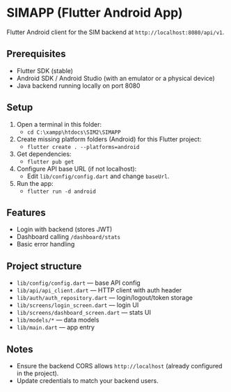 # SIMAPP (Flutter Android App)

Flutter Android client for the SIM backend at `http://localhost:8080/api/v1`.

## Prerequisites
- Flutter SDK (stable)
- Android SDK / Android Studio (with an emulator or a physical device)
- Java backend running locally on port 8080

## Setup
1. Open a terminal in this folder:
   - `cd C:\xampp\htdocs\SIM2\SIMAPP`
2. Create missing platform folders (Android) for this Flutter project:
   - `flutter create . --platforms=android`
3. Get dependencies:
   - `flutter pub get`
4. Configure API base URL (if not localhost):
   - Edit `lib/config/config.dart` and change `baseUrl`.
5. Run the app:
   - `flutter run -d android`

## Features
- Login with backend (stores JWT)
- Dashboard calling `/dashboard/stats`
- Basic error handling

## Project structure
- `lib/config/config.dart` — base API config
- `lib/api/api_client.dart` — HTTP client with auth header
- `lib/auth/auth_repository.dart` — login/logout/token storage
- `lib/screens/login_screen.dart` — login UI
- `lib/screens/dashboard_screen.dart` — stats UI
- `lib/models/*` — data models
- `lib/main.dart` — app entry

## Notes
- Ensure the backend CORS allows `http://localhost` (already configured in the project).
- Update credentials to match your backend users.


